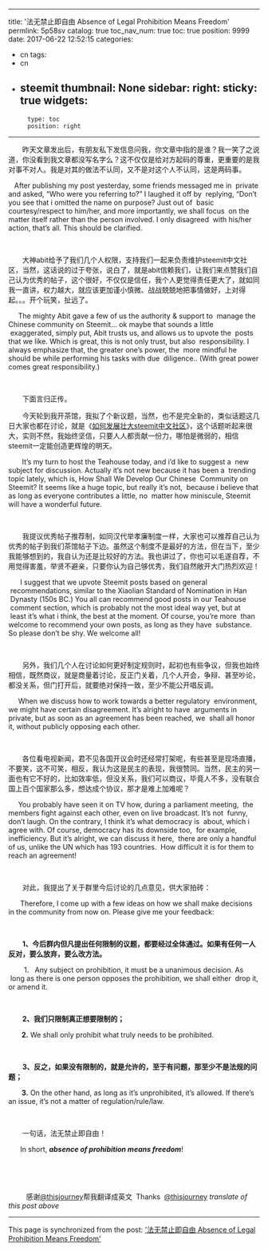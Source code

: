 
---
title: '法无禁止即自由 Absence of Legal Prohibition Means Freedom'
permlink: 5p58sv
catalog: true
toc_nav_num: true
toc: true
position: 9999
date: 2017-06-22 12:52:15
categories:
- cn
tags:
- cn
- steemit
thumbnail: None
sidebar:
    right:
        sticky: true
widgets:
    -
        type: toc
        position: right
---


<html>
<p>　　昨天文章发出后，有朋友私下发信息问我，你文章中指的是谁？我一笑了之说道，你没看到我文章都没写名字么？这不仅仅是给对方起码的尊重，更重要的是我对事不对人。我是对其的做法不认同，又不是对这个人不认同，这是两码事。</p>
<p>&nbsp;&nbsp;&nbsp;After publishing my post yesterday, some friends messaged me in &nbsp;private and asked, “Who were you referring to?” I laughed it off by &nbsp;replying, “Don’t you see that i omitted the name on purpose? Just out of &nbsp;basic courtesy/respect to him/her, and more importantly, we shall focus &nbsp;on the matter itself rather than the person involved. I only disagreed &nbsp;with his/her action, that’s all. This should be clarified.&nbsp;</p>
<p><br></p>
<p>　　大神abit给予了我们几个人权限，支持我们一起来负责维护steemit中文社区，当然，这话说的过于夸张，说白了，就是abit信赖我们，让我们来点赞我们自己认为优秀的帖子，这个很好，不仅仅是信任，我个人更觉得责任更大了，就如同我一直讲，权力越大，就应该更加谨小慎微、战战兢兢地把事情做好，上对得起。。。开个玩笑，扯远了。</p>
<p>&nbsp;&nbsp;&nbsp;&nbsp;&nbsp;The mighty Abit gave a few of us the authority &amp; support to &nbsp;manage the Chinese community on Steemit... ok maybe that sounds a little &nbsp;exaggerated, simply put, Abit trusts us, and allows us to upvote the &nbsp;posts that we like. Which is great, this is not only trust, but also &nbsp;responsibility. I always emphasize that, the greater one’s power, the &nbsp;more mindful he should be while performing his tasks with due &nbsp;diligence.. (With great power comes great responsibility.)&nbsp;</p>
<p><br></p>
<p>　　下面言归正传。</p>
<p>　　今天轮到我开茶馆，我拟了个新议题，当然，也不是完全新的，类似话题这几日大家也都在讨论，就是《<a href="https://steemit.com/cn/@rivalhw/steemit-laodr-tea-house-beta-170622">如何发展壮大steemit中文社区</a>》，这个话题听起来很大，实则不然，我始终坚信，只要人人都贡献一份力，哪怕是微弱的，相信steemit一定能创造更辉煌的明天。</p>
<p>&nbsp;&nbsp;&nbsp;&nbsp;&nbsp;&nbsp;&nbsp;It’s my turn to host the Teahouse today, and i’d like to suggest a &nbsp;new subject for discussion. Actually it’s not new because it has been a &nbsp;trending topic lately, which is, How Shall We Develop Our Chinese &nbsp;Community on Steemit? It seems like a huge topic, but really it’s not, &nbsp;because i believe that as long as everyone contributes a little, no &nbsp;matter how miniscule, Steemit will have a wonderful future.&nbsp;</p>
<p><br></p>
<p>　　我提议优秀帖子推荐制，如同汉代举孝廉制度一样，大家也可以推荐自己认为优秀的帖子到我们茶馆帖子下边。虽然这个制度不是最好的方法，但在当下，至少我能够想到的，我自认为还是比较好的方法。我也讲过了，你也可以毛遂自荐，不用觉得害羞，举贤不避亲，只要你认为自己够优秀，我们自然敞开大门热烈欢迎！</p>
<p>&nbsp;&nbsp;&nbsp;&nbsp;&nbsp;&nbsp;I suggest that we upvote Steemit posts based on general &nbsp;recommendations, similar to the Xiaolian Standard of Nomination in Han &nbsp;Dynasty (150s BC.) You all can recommend good posts in our Teahouse &nbsp;comment section, which is probably not the most ideal way yet, but at &nbsp;least it’s what i think, the best at the moment. Of course, you’re more &nbsp;than welcome to recommend your own posts, as long as they have &nbsp;substance. So please don’t be shy. We welcome all!&nbsp;</p>
<p><br></p>
<p>　　另外，我们几个人在讨论如何更好制定规则时，起初也有些争议，但我也始终相信，既然商议，就是商量着讨论，反正门关着，几个人开会，争辩、甚至吵论，都没关系，但门打开后，就要绝对保持一致，至少不能公开唱反调。</p>
<p>&nbsp;&nbsp;&nbsp;&nbsp;&nbsp;When we discuss how to work towards a better regulatory &nbsp;environment, we might have certain disagreement. It’s alright to have &nbsp;arguments in private, but as soon as an agreement has been reached, we &nbsp;shall all honor it, without publicly opposing each other.&nbsp;</p>
<p><br></p>
<p>　　各位看电视新闻，君不见各国开议会时还经常打架呢，有些甚至是现场直播，不要笑，这不可笑，相反，我认为这是民主的表现，我很赞同。当然，民主的另一面也有它不好的，比如效率低，但没关系，我们可以商议，毕竟人不多，没有联合国上百个国家那么多，想达成个协议，那才是难上加难呢？</p>
<p>&nbsp;&nbsp;&nbsp;&nbsp;&nbsp;You probably have seen it on TV how, during a parliament meeting, &nbsp;the members fight against each other, even on live broadcast. It’s not &nbsp;funny, don’t laugh. On the contrary, I think it’s what democracy is &nbsp;about, which i agree with. Of course, democracy has its downside too, &nbsp;for example, inefficiency. But it’s alright, we can discuss it here, &nbsp;there are only a handful of us, unlike the UN which has 193 countries. &nbsp;How difficult it is for them to reach an agreement!&nbsp;</p>
<p><br></p>
<p>　　对此，我提出了关于群里今后讨论的几点意见，供大家拍砖：</p>
<p>&nbsp;&nbsp;&nbsp;&nbsp;&nbsp;&nbsp;Therefore, I come up with a few ideas on how we shall make decisions in the community from now on. Please give me your feedback:&nbsp;</p>
<p><br></p>
<p><strong>　　1、今后群内但凡提出任何限制的议题，都要经过全体通过。如果有任何一人反对，要么放弃，要么改方法。</strong></p>
<p>&nbsp;&nbsp;&nbsp;&nbsp;&nbsp;&nbsp;&nbsp;&nbsp;1. &nbsp;&nbsp;Any subject on prohibition, it must be a unanimous decision. As &nbsp;long as there is one person opposes the prohibition, we shall either &nbsp;drop it, or amend it.&nbsp;</p>
<p><br></p>
<p><strong>　　2、我们只限制真正想要限制的；</strong></p>
<p><strong>&nbsp;&nbsp;&nbsp;&nbsp;&nbsp;&nbsp;&nbsp;&nbsp;2.</strong> We shall only prohibit what truly needs to be prohibited.&nbsp;</p>
<p><br></p>
<p><strong>　　3、反之，如果没有限制的，就是允许的，至于有问题，那至少不是法规的问题；</strong></p>
<p><strong>&nbsp;&nbsp;&nbsp;&nbsp;&nbsp;&nbsp;&nbsp;&nbsp;3.</strong> On the other hand, as long as it’s unprohibited, it’s allowed. If there’s an issue, it’s not a matter of regulation/rule/law.&nbsp;</p>
<p><br></p>
<p>　　一句话，法无禁止即自由！</p>
<p>&nbsp;&nbsp;&nbsp;&nbsp;&nbsp;&nbsp;In short, <em><strong>absence of prohibition means freedom</strong></em>!&nbsp;</p>
<p>&nbsp;&nbsp;&nbsp;&nbsp;&nbsp;&nbsp;&nbsp;&nbsp;&nbsp;</p>
<p>&nbsp;&nbsp;&nbsp;&nbsp;&nbsp;&nbsp;&nbsp;&nbsp;&nbsp;</p>
<p>&nbsp;&nbsp;&nbsp;&nbsp;&nbsp;&nbsp;&nbsp;&nbsp;&nbsp;感谢<a href="https://steemit.com/@thisjourney">@thisjourney</a>帮我翻译成英文 &nbsp;Thanks &nbsp;<a href="https://steemit.com/@thisjourney">@thisjourney</a> <em>translate of this post above</em></p>
</html>

- - -

This page is synchronized from the post: ['法无禁止即自由 Absence of Legal Prohibition Means Freedom'](https://steemit.com/@rivalhw/5p58sv)
